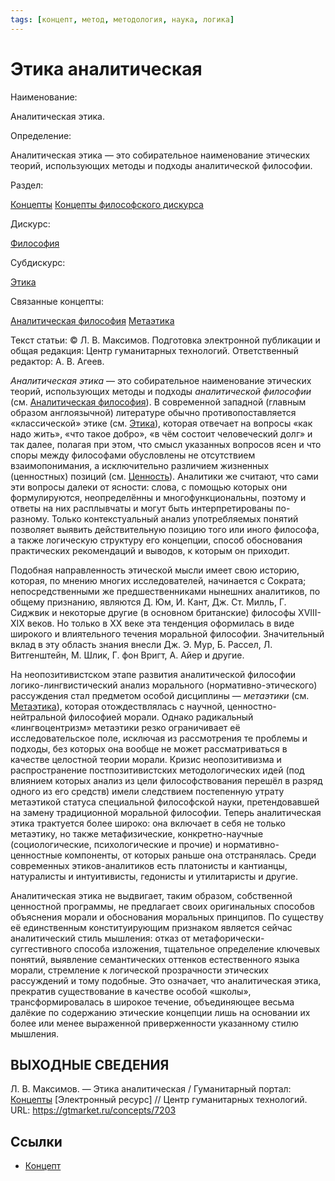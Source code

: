 ```yaml
---
tags: [концепт, метод, методология, наука, логика]
---
```

# Этика аналитическая

Наименование:

Аналитическая этика.

Определение:

Аналитическая этика — это собирательное наименование этических теорий, использующих методы и подходы аналитической философии.

Раздел:

[Концепты](https://gtmarket.ru/concepts/)  [Концепты философского дискурса](https://gtmarket.ru/concepts/philosophical-concepts)

Дискурс:

[Философия](https://gtmarket.ru/concepts/6862)

Субдискурс:

[Этика](https://gtmarket.ru/concepts/7185)

Связанные концепты:

[Аналитическая философия](https://gtmarket.ru/concepts/7326) [Метаэтика](https://gtmarket.ru/concepts/7187)

Текст статьи: © Л. В. Максимов. Подготовка электронной публикации и общая редакция: Центр гуманитарных технологий. Ответственный редактор: А. В. Агеев.

_Аналитическая этика_ — это собирательное наименование этических теорий, использующих методы и подходы _аналитической философии_ (см. [Аналитическая философия](https://gtmarket.ru/concepts/7326)). В современной западной (главным образом англоязычной) литературе обычно противопоставляется «классической» этике (см. [Этика](https://gtmarket.ru/concepts/7185)), которая отвечает на вопросы «как надо жить», «что такое добро», «в чём состоит человеческий долг» и так далее, полагая при этом, что смысл указанных вопросов ясен и что споры между философами обусловлены не отсутствием взаимопонимания, а исключительно различием жизненных (ценностных) позиций (см. [Ценность](https://gtmarket.ru/concepts/6895)). Аналитики же считают, что сами эти вопросы далеки от ясности: слова, с помощью которых они формулируются, неопределённы и многофункциональны, поэтому и ответы на них расплывчаты и могут быть интерпретированы по-разному. Только контекстуальный анализ употребляемых понятий позволяет выявить действительную позицию того или иного философа, а также логическую структуру его концепции, способ обоснования практических рекомендаций и выводов, к которым он приходит.

Подобная направленность этической мысли имеет свою историю, которая, по мнению многих исследователей, начинается с Сократа; непосредственными же предшественниками нынешних аналитиков, по общему признанию, являются Д. Юм, И. Кант, Дж. Ст. Милль, Г. Сиджвик и некоторые другие (в основном британские) философы XVIII-XIX веков. Но только в XX веке эта тенденция оформилась в виде широкого и влиятельного течения моральной философии. Значительный вклад в эту область знания внесли Дж. Э. Мур, Б. Рассел, Л. Витгенштейн, М. Шлик, Г. фон Вригт, А. Айер и другие.

На неопозитивистском этапе развития аналитической философии логико-лингвистический анализ морального (нормативно-этического) рассуждения стал предметом особой дисциплины — _метаэтики_ (см. [Метаэтика](https://gtmarket.ru/concepts/7187)), которая отождествлялась с научной, ценностно-нейтральной философией морали. Однако радикальный «лингвоцентризм» метаэтики резко ограничивает её исследовательское поле, исключая из рассмотрения те проблемы и подходы, без которых она вообще не может рассматриваться в качестве целостной теории морали. Кризис неопозитивизма и распространение постпозитивистских методологических идей (под влиянием которых анализ из цели философствования перешёл в разряд одного из его средств) имели следствием постепенную утрату метаэтикой статуса специальной философской науки, претендовавшей на замену традиционной моральной философии. Теперь аналитическая этика трактуется более широко: она включает в себя не только метаэтику, но также метафизические, конкретно-научные (социологические, психологические и прочие) и нормативно-ценностные компоненты, от которых раньше она отстранялась. Среди современных этиков-аналитиков есть платонисты и кантианцы, натуралисты и интуитивисты, гедонисты и утилитаристы и другие.

Аналитическая этика не выдвигает, таким образом, собственной ценностной программы, не предлагает своих оригинальных способов объяснения морали и обоснования моральных принципов. По существу её единственным конституирующим признаком является сейчас аналитический стиль мышления: отказ от метафорически-суггестивного способа изложения, тщательное определение ключевых понятий, выявление семантических оттенков естественного языка морали, стремление к логической прозрачности этических рассуждений и тому подобные. Это означает, что аналитическая этика, прекратив существование в качестве особой «школы», трансформировалась в широкое течение, объединяющее весьма далёкие по содержанию этические концепции лишь на основании их более или менее выраженной приверженности указанному стилю мышления.

## ВЫХОДНЫЕ СВЕДЕНИЯ

Л. В. Максимов. — Этика аналитическая / Гуманитарный портал: [Концепты](https://gtmarket.ru/concepts/) [Электронный ресурс] // Центр гуманитарных технологий. URL: <https://gtmarket.ru/concepts/7203>

## Ссылки

* [Концепт](Концепт.md)
